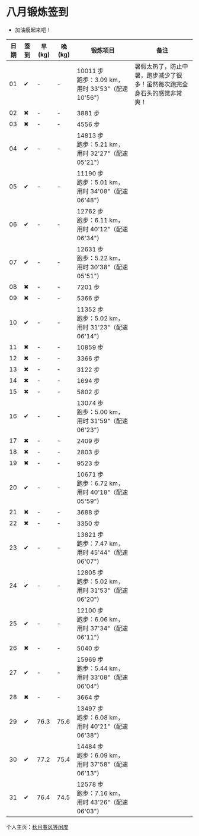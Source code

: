 # 八月锻炼签到

- 加油瘦起来吧！

| 日期 | 签到 | 早(kg) | 晚(kg) | 锻炼项目 | 备注 |
|----|---|---|---|---|---|
| 01 | ✔ | - | - | 10011 步<br>跑步：3.09 km，用时 33'53"（配速 10'56"） | 暑假太热了，防止中暑，跑步减少了很多！虽然每次跑完全身石头的感觉非常爽！ |
| 02 | ✖ | - | - | 3881 步 |  |
| 03 | ✖ | - | - | 4556 步 |  |
| 04 | ✔ | - | - | 14813 步<br>跑步：5.21 km，用时 32'27"（配速 05'21"） |  |
| 05 | ✔ | - | - | 11190 步<br>跑步：5.01 km，用时 34'08"（配速 06'48"） |  |
| 06 | ✔ | - | - | 12762 步<br>跑步：6.11 km，用时 40'12"（配速 06'34"） |  |
| 07 | ✔ | - | - | 12631 步<br>跑步：5.22 km，用时 30'38"（配速 05'51"） |  |
| 08 | ✖ | - | - | 7201 步 |  |
| 09 | ✖ | - | - | 5366 步 |  |
| 10 | ✔ | - | - | 11352 步<br>跑步：5.02 km，用时 31'23"（配速 06'14"） |  |
| 11 | ✖ | - | - | 10859 步 |  |
| 12 | ✖ | - | - | 3366 步 |  |
| 13 | ✖ | - | - | 3122 步 |  |
| 14 | ✖ | - | - | 1694 步 |  |
| 15 | ✖ | - | - | 5802 步 |  |
| 16 | ✔ | - | - | 13074 步<br>跑步：5.00 km，用时 31'59"（配速 06'23"） |  |
| 17 | ✖ | - | - | 2409 步 |  |
| 18 | ✖ | - | - | 2803 步 |  |
| 19 | ✖ | - | - | 9523 步 |  |
| 20 | ✔ | - | - | 10671 步<br>跑步：6.72 km，用时 40'18"（配速 05'59"） |  |
| 21 | ✖ | - | - | 3688 步 |  |
| 22 | ✖ | - | - | 3350 步 |  |
| 23 | ✔ | - | - | 13821 步<br>跑步：7.47 km，用时 45'44"（配速 06'07"） |  |
| 24 | ✔ | - | - | 12805 步<br>跑步：5.02 km，用时 31'53"（配速 06'20"） |  |
| 25 | ✔ | - | - | 12100 步<br>跑步：6.06 km，用时 37'34"（配速 06'11"） |  |
| 26 | ✖ | - | - | 5040 步 |  |
| 27 | ✔ | - | - | 15969 步<br>跑步：5.44 km，用时 33'08"（配速 06'04"） |  |
| 28 | ✖ | - | - | 3664 步 |  |
| 29 | ✔ | 76.3 | 75.6 | 13497 步<br>跑步：6.08 km，用时 40'21"（配速 06'38"） |  |
| 30 | ✔ | 77.2 | 75.4 | 14484 步<br>跑步：6.09 km，用时 37'58"（配速 06'13"） |  |
| 31 | ✔ | 76.4 | 74.5 | 12578 步<br>跑步：7.16 km，用时 43'26"（配速 06'03"） |  |

个人主页：<a href="http://renkaigis.com/" target="_blank">秋月春风等闲度</a>
